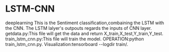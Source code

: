 # LSTM-CNN
deeplearning
This is the Sentiment classification,combaining the LSTM with the CNN.
The LSTM lalyer's outpouts regards the inputs of CNN layer.
getdata.py:This file will get the data and return X_train,X_test,Y_train,Y_test.
train_lstm_cnn.py:This file will train the model.
OPERATION:python train_lstm_cnn.py.
Visualization:tensorboard --logdir train/.

